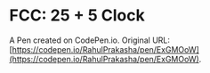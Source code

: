 # FCC: 25 + 5 Clock

A Pen created on CodePen.io. Original URL: [https://codepen.io/RahulPrakasha/pen/ExGMOoW](https://codepen.io/RahulPrakasha/pen/ExGMOoW).


